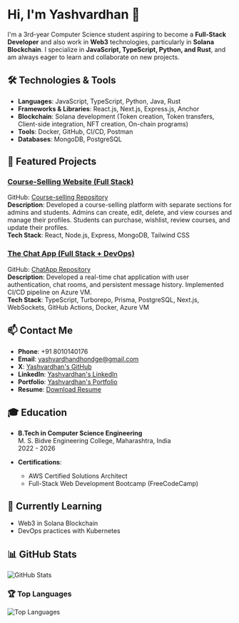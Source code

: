 # Hi, I'm Yashvardhan 👋

I'm a 3rd-year Computer Science student aspiring to become a **Full-Stack Developer** and also work in **Web3** technologies, particularly in **Solana Blockchain**. I specialize in **JavaScript, TypeScript, Python, and Rust**, and am always eager to learn and collaborate on new projects.

## 🛠️ Technologies & Tools

- **Languages**: JavaScript, TypeScript, Python, Java, Rust
- **Frameworks & Libraries**: React.js, Next.js, Express.js, Anchor
- **Blockchain**: Solana development (Token creation, Token transfers, Client-side integration, NFT creation, On-chain programs)
- **Tools**: Docker, GitHub, CI/CD, Postman
- **Databases**: MongoDB, PostgreSQL

## 🚀 Featured Projects

### [Course-Selling Website (Full Stack)](https://course-selling-zzqi.vercel.app/)
GitHub: [Course-selling Repository](https://github.com/Yashvardhandhondge/Course-selling)  
**Description**: Developed a course-selling platform with separate sections for admins and students. Admins can create, edit, delete, and view courses and manage their profiles. Students can purchase, wishlist, review courses, and update their profiles.  
**Tech Stack**: React, Node.js, Express, MongoDB, Tailwind CSS

### [The Chat App (Full Stack + DevOps)](https://chatapp.example.com)  
GitHub: [ChatApp Repository](https://github.com/Yashvardhandhondge/ChatApp)  
**Description**: Developed a real-time chat application with user authentication, chat rooms, and persistent message history. Implemented CI/CD pipeline on Azure VM.  
**Tech Stack**: TypeScript, Turborepo, Prisma, PostgreSQL, Next.js, WebSockets, GitHub Actions, Docker, Azure VM

## 📫 Contact Me

- **Phone**: +91 8010140176
- **Email**: yashvardhandhondge@gmail.com
- **X**: [Yashvardhan's GitHub](https://x.com/yashvardhandho3)
- **LinkedIn**: [Yashvardhan's LinkedIn](https://www.linkedin.com/in/yashvardhan-dhondge-0b9857296/)
- **Portfolio**: [Yashvardhan's Portfolio](https://www.yashvardhandhondge.tech/)
- **Resume**: [Download Resume](https://drive.google.com/file/d/1PeLGJUysbwjtWOPifFS1Mt-X4DHLjrFw/view)

## 🎓 Education

- **B.Tech in Computer Science Engineering**  
  M. S. Bidve Engineering College, Maharashtra, India  
  2022 - 2026

- **Certifications**:
  - AWS Certified Solutions Architect
  - Full-Stack Web Development Bootcamp (FreeCodeCamp)

## 🌱 Currently Learning

- Web3 in Solana Blockchain
- DevOps practices with Kubernetes
## 📊 GitHub Stats

![GitHub Stats](https://github-readme-stats.vercel.app/api?username=Yashvardhandhondge&show_icons=true&hide_title=true&count_private=true&hide=prs&theme=dark)

### 🏆 Top Languages


![Top Languages](https://github-readme-stats.vercel.app/api/top-langs/?username=Yashvardhandhondge&layout=compact&theme=dark)

